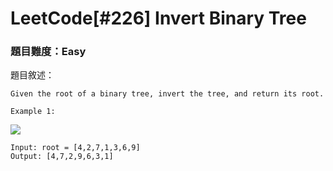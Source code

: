 # LeetCode[#226] Invert Binary Tree
### 題目難度：Easy
題目敘述：
```
Given the root of a binary tree, invert the tree, and return its root.
```


    Example 1:

![](https://i.imgur.com/VzGRa6d.png)

    Input: root = [4,2,7,1,3,6,9]
    Output: [4,7,2,9,6,3,1]
